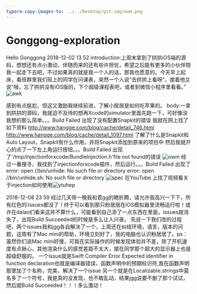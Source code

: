 ```yaml
---
typora-copy-images-to: ../../Desktop/git-img/owm.png
---
```


# Gonggong-exploration

Hello Gonggong
2018-12-02 13 52
introduction:上周末拿到了拱拱iOS端的源码，想想还有点小激动，伴随而来的还有些许担忧，希望之后能有更多的小伙伴陪我一起走下去吧，不过如果真的就是我一个人的话，那我也愿意的。今天早上起床，看班群里我们班上的同学在问课表，突然一个人说“去拱拱上看呀”，接着他又说“哦，忘了拱拱没有iOS版的，下个超级课程表吧，或者到微信小程序里看看。”![awk](/Users/jerryqzc/Desktop/git-img/awk.png)

感到有点尴尬，但这又激励我继续前进，了解小居居是如何吃苹果的。
body:一拿到拱拱的源码，我就迫不及待的想再Xcode的simulator里面先跑一下，可好像没我想的那么简单。。。Build Failed
出现了没有配置Snapkit的错误
我就在网上找了如下资料
http://www.hangge.com/blog/cache/detail_746.html
http://www.hangge.com/blog/cache/detail_1097.html
了解了什么是Snapkit和Auto Layout，Snapkit有什么作用，并将Snapkit添加到原来的项目中
然后我就开心的点了一下左上角运行按钮。。。Build Failed
出现了'/tmp/injectionforxcode/BundleInjection.h'file not found的错误
![owm](/Users/jerryqzc/Desktop/git-img/owm.png)
经过一番搜寻，我找到了injectionforxcode插件，然后运行。。。Build Failed
出现了error: open //bin/unhide: No such file or directory
error: open //bin/unhide.sh: No such file or directory
![spec](/Users/jerryqzc/Desktop/git-img/spec.png)
在YouTube 上找了视频看关于injection如何使用![ytuhep](/Users/jerryqzc/Desktop/git-img/ytuhep.png)

2018-12-08 23 59
经过几天带一晚我和君gg的瞎折腾，请允许我高兴一下下，所有红色的❕issues都没了！终于可以看到那只粉居居在iOS模拟器里流畅运行啦！或许在dalao们看来这并不算什么，可能看到自己添了一点东西在里面，issues就消失了，出现Build Succeeded的时候是多么让人兴奋。
先说一下我们改的过程吧，两个issues我和jgg各自解决了一个，上周还在纠结环境，语言，版本的问题，这周有了Mac mini的帮助，环境立刻好了，我的电脑也认识粉居居了。ps：虽然你们说Mac mini好慢，可我在实际操作的时候发现体验并不差，除了开机速度有点揪心，其他渲染什么的感觉差距不太大，接在同学那个超大的显示器上也是超级舒服的。
一个issue就是Swift Compiler Error Expected identifier in function declaration也就是编译器错误，函数声明中的预期标识符,我在函数声明那里加了个名称，完美，解决了一个issue
另一个就是在Localizable.strings中莫名多了一个符号，我是真的没发现，也不敢乱动，结果jgg说要不删了那个试试，然后就Build Succeeded！！！多么激动！